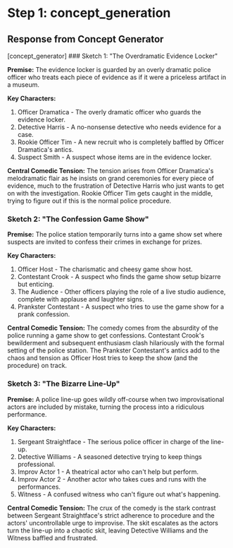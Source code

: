 # Step 1: concept_generation

## Response from Concept Generator

[concept_generator] ### Sketch 1: "The Overdramatic Evidence Locker"

**Premise:** The evidence locker is guarded by an overly dramatic police officer who treats each piece of evidence as if it were a priceless artifact in a museum.

**Key Characters:**
1. Officer Dramatica - The overly dramatic officer who guards the evidence locker.
2. Detective Harris - A no-nonsense detective who needs evidence for a case.
3. Rookie Officer Tim - A new recruit who is completely baffled by Officer Dramatica's antics.
4. Suspect Smith - A suspect whose items are in the evidence locker.

**Central Comedic Tension:** The tension arises from Officer Dramatica's melodramatic flair as he insists on grand ceremonies for every piece of evidence, much to the frustration of Detective Harris who just wants to get on with the investigation. Rookie Officer Tim gets caught in the middle, trying to figure out if this is the normal police procedure.

### Sketch 2: "The Confession Game Show"

**Premise:** The police station temporarily turns into a game show set where suspects are invited to confess their crimes in exchange for prizes.

**Key Characters:**
1. Officer Host - The charismatic and cheesy game show host.
2. Contestant Crook - A suspect who finds the game show setup bizarre but enticing.
3. The Audience - Other officers playing the role of a live studio audience, complete with applause and laughter signs.
4. Prankster Contestant - A suspect who tries to use the game show for a prank confession.

**Central Comedic Tension:** The comedy comes from the absurdity of the police running a game show to get confessions. Contestant Crook's bewilderment and subsequent enthusiasm clash hilariously with the formal setting of the police station. The Prankster Contestant's antics add to the chaos and tension as Officer Host tries to keep the show (and the procedure) on track.

### Sketch 3: "The Bizarre Line-Up"

**Premise:** A police line-up goes wildly off-course when two improvisational actors are included by mistake, turning the process into a ridiculous performance.

**Key Characters:**
1. Sergeant Straightface - The serious police officer in charge of the line-up.
2. Detective Williams - A seasoned detective trying to keep things professional.
3. Improv Actor 1 - A theatrical actor who can't help but perform.
4. Improv Actor 2 - Another actor who takes cues and runs with the performances.
5. Witness - A confused witness who can't figure out what's happening.

**Central Comedic Tension:** The crux of the comedy is the stark contrast between Sergeant Straightface's strict adherence to procedure and the actors' uncontrollable urge to improvise. The skit escalates as the actors turn the line-up into a chaotic skit, leaving Detective Williams and the Witness baffled and frustrated.

